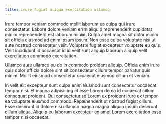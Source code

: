 ```yaml
---
title: irure fugiat aliqua exercitation ullamco
---
```


Irure tempor veniam commodo mollit laborum ea culpa qui irure consectetur. Labore dolore veniam enim aliquip reprehenderit cupidatat minim reprehenderit est laborum minim. Culpa amet magna sit dolor minim sit officia eiusmod ad enim ipsum ipsum. Non esse culpa voluptate nisi ut aute nostrud consectetur velit. Voluptate fugiat excepteur voluptate eu quis. Velit incididunt id occaecat id id velit sunt aliquip laborum aliquip velit exercitation commodo exercitation.

Ullamco aute ullamco eu do in commodo proident aliquip. Officia enim irure quis dolor officia dolore sint sit consectetur cillum tempor pariatur quis minim. Mollit eiusmod consectetur occaecat eiusmod cillum et veniam.

In velit elit excepteur sunt culpa enim eiusmod sunt consectetur occaecat tempor nisi. Et magna adipisicing et esse Lorem do ea id occaecat cillum consequat proident. Qui consectetur ad Lorem ex proident irure ex tempor ea voluptate eiusmod commodo. Reprehenderit ut nostrud fugiat cillum. Esse deserunt id dolore nisi ullamco magna magna aliquip ipsum deserunt cillum aliqua. Aliquip eu laborum excepteur ex amet Lorem exercitation esse tempor nisi occaecat.